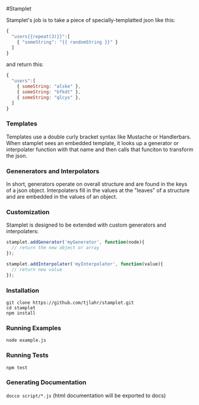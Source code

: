 #Stamplet

Stamplet's job is to take a piece of specially-templatted json like this:

```javascript
{
  "users{{repeat(3)}}":[
    { "someString": "{{ randomString }}" }
  ]
}
```
and return this:
```javascript
{
  "users":[
    { someString: "alske" },
    { someString: "bfkdt" },
    { someString: "qlcys" },
  ]
}
```

### Templates
Templates use a double curly bracket syntax like Mustache or Handlerbars. When
stamplet sees an embedded template, it looks up a generator or interpolater
function with that name and then calls that funciton to transform the json.

### Genenerators and Interpolators
In short, generators operate on overall structure and are found
in the keys of a json object. Interpolaters fill in the values at the "leaves"
of a structure and are embedded in the values of an object.

### Customization
Stamplet is designed to be extended with custom generators and interpolaters:

```javascript
stamplet.addGenerator('myGenerator', function(node){
  // return the new object or array
});

stamplet.addInterpolater('myInterpolater', function(value){
  // return new value
});
```
### Installation
```
git clone https://github.com/tjlahr/stamplet.git
cd stamplet
npm install
```

### Running Examples
``` node example.js ```

### Running Tests
``` npm test ```

### Generating Documentation
``` docco script/*.js ```
(html documentation will be exported to docs)
